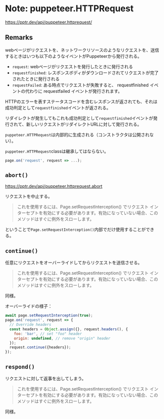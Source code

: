 # Note: puppeteer.HTTPRequest

https://pptr.dev/api/puppeteer.httprequest/

## Remarks

webページがリクエストを、ネットワークリソースのようなリクエストを、送信するときはいつも以下のようなイベントがPuppeteerから発行される。

- `request`: webページがリクエストを発行したときに発行される
- `requestfinished`: レスポンスボディがダウンロードされてリクエストが完了されたときに発行される
- `requestFailed`: ある時点でリクエストが失敗すると、 requestfinished イベントの代わりに requestfailed イベントが発行されます。

HTTPのエラーを表すステータスコードを含むレスポンスが返されても、それは成功判定として`requestfinished`イベントが返される。

リダイレクトが発生してもこれも成功判定として`requestfinished`イベントが発行されて、新しいリクエストがリダイレクトURLに対して発行される。

`puppeteer.HTTPRequest`は内部的に生成される（コンストラクタは公開されない）。

`puppeteer.HTTPRequest`classは継承してはならない。

```JavaScript
page.on('request', request => ...);
```

## `abort()`

https://pptr.dev/api/puppeteer.httprequest.abort

リクエストを中止する。

> これを使用するには、Page.setRequestInterception() でリクエスト インターセプトを有効にする必要があります。有効になっていない場合、このメソッドはすぐに例外をスローします。

ということで`Page.setRequestInterception()`内部でだけ使用することができる。

## `continue()`

任意にリクエストをオーバーライドしてからリクエストを送信させる。

> これを使用するには、Page.setRequestInterception() でリクエスト インターセプトを有効にする必要があります。有効になっていない場合、このメソッドはすぐに例外をスローします。

同様。

オーバーライドの様子：

```JavaScript
await page.setRequestInterception(true);
page.on('request', request => {
  // Override headers
  const headers = Object.assign({}, request.headers(), {
    foo: 'bar', // set "foo" header
    origin: undefined, // remove "origin" header
  });
  request.continue({headers});
});
```

## `respond()`

リクエストに対して返事を出してしまう。

> これを使用するには、Page.setRequestInterception() でリクエスト インターセプトを有効にする必要があります。有効になっていない場合、このメソッドはすぐに例外をスローします。

同様。